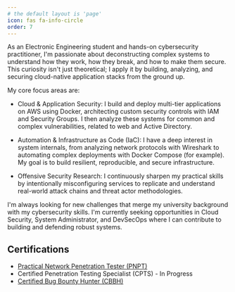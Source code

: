 ```yaml
---
# the default layout is 'page'
icon: fas fa-info-circle
order: 7
---
```


As an Electronic Engineering student and hands-on cybersecurity practitioner, I'm passionate about deconstructing complex systems to understand how they work, how they break, and how to make them secure. This curiosity isn't just theoretical; I apply it by building, analyzing, and securing cloud-native application stacks from the ground up.

My core focus areas are:

- Cloud & Application Security: I build and deploy multi-tier applications on AWS using Docker, architecting custom security controls with IAM and Security Groups. I then analyze these systems for common and complex vulnerabilities, related to web and Active Directory.

- Automation & Infrastructure as Code (IaC): I have a deep interest in system internals, from analyzing network protocols with Wireshark to automating complex deployments with Docker Compose (for example). My goal is to build resilient, reproducible, and secure infrastructure.

- Offensive Security Research: I continuously sharpen my practical skills by intentionally misconfiguring services to replicate and understand real-world attack chains and threat actor methodologies.

I'm always looking for new challenges that merge my university background with my cybersecurity skills. I'm currently seeking opportunities in Cloud Security, System Administrator, and DevSecOps where I can contribute to building and defending robust systems.

## Certifications

- [Practical Network Penetration Tester (PNPT)](https://certified.tcm-sec.com/026b829e-d5cf-4ee0-8212-9b37633ab287#acc.qsDmuJrL)
- Certified Penetration Testing Specialist (CPTS) - In Progress
- [Certified Bug Bounty Hunter (CBBH)](https://www.credly.com/badges/9ef29a7d-703d-4619-a315-00a79927824a/public_url)


